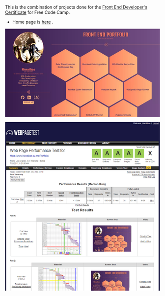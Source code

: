 This is the combination of projects done for the [Front End Developer's
Certificate](https://www.freecodecamp.com/hieratikos/front-end-certification) for Free Code Camp.

* Home page is [here](http://rebrand.ly/JordiCombsPortfolio) .

![HomePageSS](images/HomePageSS.webp)

![PerfTest](images/PerfTest.webp)